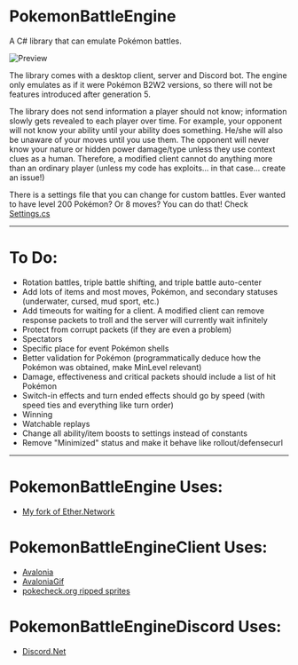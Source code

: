 # PokemonBattleEngine

A C# library that can emulate Pokémon battles.

![Preview](Preview.gif)

The library comes with a desktop client, server and Discord bot.
The engine only emulates as if it were Pokémon B2W2 versions, so there will not be features introduced after generation 5.

The library does not send information a player should not know; information slowly gets revealed to each player over time.
For example, your opponent will not know your ability until your ability does something. He/she will also be unaware of your moves until you use them.
The opponent will never know your nature or hidden power damage/type unless they use context clues as a human.
Therefore, a modified client cannot do anything more than an ordinary player (unless my code has exploits... in that case... create an issue!)

There is a settings file that you can change for custom battles. Ever wanted to have level 200 Pokémon? Or 8 moves? You can do that!
Check [Settings.cs](PokemonBattleEngine/Data/Settings.cs)

----
# To Do:
* Rotation battles, triple battle shifting, and triple battle auto-center
* Add lots of items and most moves, Pokémon, and secondary statuses (underwater, cursed, mud sport, etc.)
* Add timeouts for waiting for a client. A modified client can remove response packets to troll and the server will currently wait infinitely
* Protect from corrupt packets (if they are even a problem)
* Spectators
* Specific place for event Pokémon shells
* Better validation for Pokémon (programmatically deduce how the Pokémon was obtained, make MinLevel relevant)
* Damage, effectiveness and critical packets should include a list of hit Pokémon
* Switch-in effects and turn ended effects should go by speed (with speed ties and everything like turn order)
* Winning
* Watchable replays
* Change all ability/item boosts to settings instead of constants
* Remove "Minimized" status and make it behave like rollout/defensecurl

----
# PokemonBattleEngine Uses:
* [My fork of Ether.Network](https://github.com/Kermalis/Ether.Network)

# PokemonBattleEngineClient Uses:
* [Avalonia](https://github.com/AvaloniaUI/Avalonia)
* [AvaloniaGif](https://github.com/jmacato/AvaloniaGif)
* [pokecheck.org ripped sprites](http://sprites.pokecheck.org)

# PokemonBattleEngineDiscord Uses:
* [Discord.Net](https://github.com/RogueException/Discord.Net)